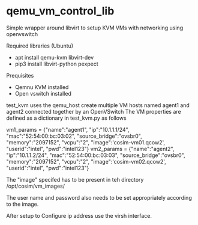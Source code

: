 # qemu_vm_control_lib
Simple wrapper around libvirt to setup KVM VMs with networking using openvswitch

Required libraries  (Ubuntu)
- apt install qemu-kvm libvirt-dev 
- pip3 install libvirt-python pexpect


Prequisites
- Qemnu KVM installed
- Open vswitch installed 

test_kvm uses the qemu_host create multiple VM hosts named agent1 and agent2 connected together by an OpenVSwitch
The VM properties are defined as a dictionary in test_kvm.py as follows

vm1_params = {"name":"agent1", "ip":"10.1.1.1/24", "mac":"52:54:00:bc:03:02", "source_bridge":"ovsbr0", "memory":"2097152", "vcpu":"2", "image":'cosim-vm01.qcow2', "userid":"intel", "pwd":"intel123"}
vm2_params = {"name":"agent2", "ip":"10.1.1.2/24", "mac":"52:54:00:bc:03:03", "source_bridge":"ovsbr0", "memory":"2097152", "vcpu":"2", "image":'cosim-vm02.qcow2', "userid":"intel", "pwd":"intel123"}

The "image" specifed has to be present in teh directory 
/opt/cosim/vm_images/

The user name and password also needs to be set appropriately according to the image.

After setup to Configure ip address use the virsh interface. 


